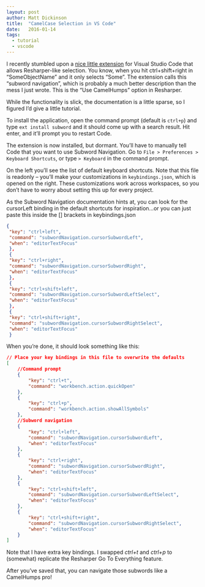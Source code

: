 ```yaml
---
layout: post
author: Matt Dickinson
title:  "CamelCase Selection in VS Code"
date:   2016-01-14
tags:
  - tutorial
  - vscode
---
```


I recently stumbled upon a [nice little extension](https://marketplace.visualstudio.com/items/ow.vscode-subword-navigation) for Visual Studio Code that allows Resharper-like selection. 
You know, when you hit ctrl+shift+right in “SomeObjectName” and it only selects “Some”. The extension calls this “subword navigation”, which is probably a much better description than the mess I just wrote. 
This is the “Use CamelHumps” option in Resharper.

While the functionality is slick, the documentation is a little sparse, so I figured I’d give a little tutorial.

To install the application, open the command prompt (default is `ctrl+p`) and type `ext install subword` and it should come up with a search result. Hit enter, and it’ll prompt you to restart Code.

The extension is now installed, but dormant. You’ll have to manually tell Code that you want to use Subword Navigation. Go to `File > Preferences > Keyboard Shortcuts`, or type `> Keyboard` in the command prompt.

On the left you’ll see the list of default keyboard shortcuts. Note that this file is readonly – you’ll make your customizations in `keybindings.json`, which is opened on the right. 
These customizations work across workspaces, so you don’t have to worry about setting this up for every project.

As the Subword Navigation documentation hints at, you can look for the cursorLeft binding in the default shortcuts for inspiration…or you can just paste this inside the [] brackets in keybindings.json

```json
{
 "key": "ctrl+left",
 "command": "subwordNavigation.cursorSubwordLeft",
 "when": "editorTextFocus"
 },
 {
 "key": "ctrl+right",
 "command": "subwordNavigation.cursorSubwordRight",
 "when": "editorTextFocus"
 },
 {
 "key": "ctrl+shift+left",
 "command": "subwordNavigation.cursorSubwordLeftSelect",
 "when": "editorTextFocus"
 },
 {
 "key": "ctrl+shift+right",
 "command": "subwordNavigation.cursorSubwordRightSelect",
 "when": "editorTextFocus"
 }
```

When you’re done, it should look something like this:

```json
// Place your key bindings in this file to overwrite the defaults
[
    //Command prompt
    {
        "key": "ctrl+t",
        "command": "workbench.action.quickOpen"
    },
    {
        "key": "ctrl+p",
        "command": "workbench.action.showAllSymbols"
    },
    //Subword navigation
    {
        "key": "ctrl+left",
        "command": "subwordNavigation.cursorSubwordLeft",
        "when": "editorTextFocus"
    },
    {
        "key": "ctrl+right",
        "command": "subwordNavigation.cursorSubwordRight",
        "when": "editorTextFocus"
    },
    {
        "key": "ctrl+shift+left",
        "command": "subwordNavigation.cursorSubwordLeftSelect",
        "when": "editorTextFocus"
    },
    {
        "key": "ctrl+shift+right",
        "command": "subwordNavigation.cursorSubwordRightSelect",
        "when": "editorTextFocus"
    }
]
```

Note that I have extra key bindings. I swapped _ctrl+t_ and _ctrl+p_ to (somewhat) replicate the Resharper Go To Everything feature.

After you’ve saved that, you can navigate those subwords like a CamelHumps pro!